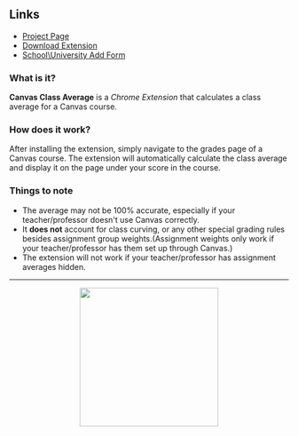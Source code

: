 ## Links
- [Project Page](https://daniel.stoiber.network/project/canvas-class-average)
- [Download Extension](https://chrome.google.com/webstore/detail/canvas-class-average/kpoimdffnaajacmnejfnahjdjbdlfjgf)
- [School\University Add Form](https://forms.gle/noC8sKiVoMDat9jP6)

### What is it?
__Canvas Class Average__ is a *Chrome Extension* that calculates a class average for a Canvas course.

### How does it work?
After installing the extension, simply navigate to the grades page of a Canvas course. The extension will automatically calculate the class average and display it on the page under your score in the course.

### Things to note
- The average may not be 100% accurate, especially if your teacher/professor doesn't use Canvas correctly. 
- It **does not** account for class curving, or any other special grading rules besides assignment group weights.(Assignment weights only work if your teacher/professor has them set up through Canvas.)
- The extension will not work if your teacher/professor has assignment averages hidden.

---
[<img src="https://simpleblocker.com/images/chrome-webstore@2x.png" style="display: block; margin-left: auto; margin-right: auto;" width="250"/>](https://chrome.google.com/webstore/detail/canvas-class-average/kpoimdffnaajacmnejfnahjdjbdlfjgf)
